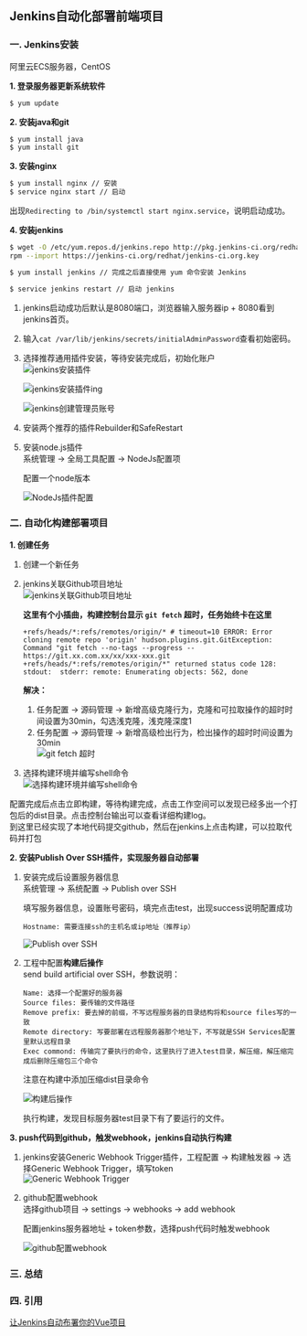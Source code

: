 ## Jenkins自动化部署前端项目

### 一. Jenkins安装
阿里云ECS服务器，CentOS  

**1. 登录服务器更新系统软件**  
```sh
$ yum update
```

**2. 安装java和git**  
```sh
$ yum install java
$ yum install git
```

**3. 安装nginx**  
```sh
$ yum install nginx // 安装
$ service nginx start // 启动
```
出现`Redirecting to /bin/systemctl start nginx.service`，说明启动成功。

**4. 安装jenkins**  
```sh
$ wget -O /etc/yum.repos.d/jenkins.repo http://pkg.jenkins-ci.org/redhat/jenkins.repo
rpm --import https://jenkins-ci.org/redhat/jenkins-ci.org.key

$ yum install jenkins // 完成之后直接使用 yum 命令安装 Jenkins

$ service jenkins restart // 启动 jenkins
```

1. jenkins启动成功后默认是8080端口，浏览器输入服务器ip + 8080看到jenkins首页。  
2. 输入`cat /var/lib/jenkins/secrets/initialAdminPassword`查看初始密码。  
3. 选择推荐通用插件安装，等待安装完成后，初始化账户  
    ![jenkins安装插件](http://img.vanilla.ink/me/webproject/FE-Summary/Engineering/Jenkins/01.png?x-oss-process=image/resize,w_500)

    ![jenkins安装插件ing](http://img.vanilla.ink/me/webproject/FE-Summary/Engineering/Jenkins/02.png?x-oss-process=image/resize,w_500)

    ![jenkins创建管理员账号](http://img.vanilla.ink/me/webproject/FE-Summary/Engineering/Jenkins/03.png?x-oss-process=image/resize,w_500)

4. 安装两个推荐的插件Rebuilder和SafeRestart  
5. 安装node.js插件  
    系统管理 -> 全局工具配置 -> NodeJs配置项  

    配置一个node版本  

    ![NodeJs插件配置](http://img.vanilla.ink/me/webproject/FE-Summary/Engineering/Jenkins/05.png?x-oss-process=image/resize,w_500)

### 二. 自动化构建部署项目
**1. 创建任务**  
1. 创建一个新任务  
2. jenkins关联Github项目地址  
    ![jenkins关联Github项目地址](http://img.vanilla.ink/me/webproject/FE-Summary/Engineering/Jenkins/06.png?x-oss-process=image/resize,w_500)

    **这里有个小插曲，构建控制台显示 `git fetch` 超时，任务始终卡在这里**
    ```
    +refs/heads/*:refs/remotes/origin/* # timeout=10 ERROR: Error cloning remote repo 'origin' hudson.plugins.git.GitException: Command "git fetch --no-tags --progress -- https://git.xx.com.xx/xx/xxx-xxx.git +refs/heads/*:refs/remotes/origin/*" returned status code 128: stdout:  stderr: remote: Enumerating objects: 562, done
    ```
    **解决：**  
    1. 任务配置 -> 源码管理 -> 新增高级克隆行为，克隆和可拉取操作的超时时间设置为30min，勾选浅克隆，浅克隆深度1  
    2. 任务配置 -> 源码管理 -> 新增高级检出行为，检出操作的超时时间设置为30min  
    ![git fetch 超时](http://img.vanilla.ink/me/webproject/FE-Summary/Engineering/Jenkins/08.png?x-oss-process=image/resize,w_500) 


3. 选择构建环境并编写shell命令  
    ![选择构建环境并编写shell命令](http://img.vanilla.ink/me/webproject/FE-Summary/Engineering/Jenkins/07.png?x-oss-process=image/resize,w_500)  

配置完成后点击立即构建，等待构建完成，点击工作空间可以发现已经多出一个打包后的dist目录。点击控制台输出可以查看详细构建log。  
到这里已经实现了本地代码提交github，然后在jenkins上点击构建，可以拉取代码并打包

**2. 安装Publish Over SSH插件，实现服务器自动部署**  
1. 安装完成后设置服务器信息  
    系统管理 -> 系统配置 -> Publish over SSH  

    填写服务器信息，设置账号密码，填完点击test，出现success说明配置成功
    ```
    Hostname: 需要连接ssh的主机名或ip地址（推荐ip）
    ```

    ![Publish over SSH](http://img.vanilla.ink/me/webproject/FE-Summary/Engineering/Jenkins/09.png?x-oss-process=image/resize,w_500) 

2. 工程中配置**构建后操作**  
    send build artificial over SSH，参数说明：
    ```
    Name: 选择一个配置好的服务器
    Source files: 要传输的文件路径
    Remove prefix: 要去掉的前缀，不写远程服务器的目录结构将和source files写的一致
    Remote directory: 写要部署在远程服务器那个地址下，不写就是SSH Services配置里默认远程目录
    Exec commond: 传输完了要执行的命令，这里执行了进入test目录，解压缩，解压缩完成后删除压缩包三个命令
    ```
    注意在构建中添加压缩dist目录命令  

    ![构建后操作](http://img.vanilla.ink/me/webproject/FE-Summary/Engineering/Jenkins/10.png?x-oss-process=image/resize,w_500)

    执行构建，发现目标服务器test目录下有了要运行的文件。

**3. push代码到github，触发webhook，jenkins自动执行构建**  
1. jenkins安装Generic Webhook Trigger插件，工程配置 -> 构建触发器 -> 选择Generic Webhook Trigger，填写token  
    ![Generic Webhook Trigger](http://img.vanilla.ink/me/webproject/FE-Summary/Engineering/Jenkins/11.png?x-oss-process=image/resize,w_500)

2. github配置webhook  
    选择github项目 -> settings -> webhooks -> add webhook  

    配置jenkins服务器地址 + token参数，选择push代码时触发webhook  

    ![github配置webhook](http://img.vanilla.ink/me/webproject/FE-Summary/Engineering/Jenkins/12.png?x-oss-process=image/resize,w_500)

### 三. 总结

### 四. 引用
[让Jenkins自动布署你的Vue项目](https://mp.weixin.qq.com/s/2MFpJr32hVy0HBK9Y_WOqQ)